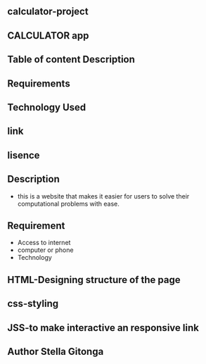 ## calculator-project
## CALCULATOR app

   ## Table of content Description
## Requirements
## Technology Used
## link
## lisence 
## Description
* this is a website that makes it easier for users to solve their computational problems with ease.
## Requirement
* Access to internet
* computer or phone
* Technology
## HTML-Designing structure of the page 
## css-styling
## JSS-to make interactive an responsive link
## Author Stella Gitonga 
